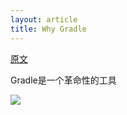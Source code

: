 ```yaml
---
layout: article
title: Why Gradle
---
```


[原文](https://www.drdobbs.com/jvm/why-build-your-java-projects-with-gradle/240168608?pgno=1)

Gradle是一个革命性的工具

![](http://twimgs.com/ddj/images/article/2014/0514/Gradle1.gif)